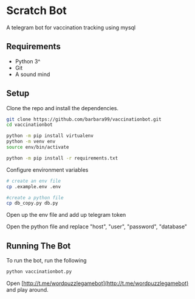 # Scratch Bot

A telegram bot for vaccination tracking using mysql

## Requirements

- Python 3^
- Git
- A sound mind

## Setup

Clone the repo and install the dependencies.

```bash
git clone https://github.com/barbara99/vaccinationbot.git
cd vaccinationbot
```

```bash
python -m pip install virtualenv
python -m venv env
source env/bin/activate
```

```bash
python -m pip install -r requirements.txt
```

Configure environment variables

```bash
# create an env file
cp .example.env .env

#create a python file 
cp db_copy.py db.py
```

Open up the env file and add up telegram token

Open the python file and replace "host", "user", "password", "database" 

## Running The Bot

To run the bot, run the following

```bash
python vaccinationbot.py
```

Open [http://t.me/wordpuzzlegamebot](http://t.me/wordpuzzlegamebot) and play around.
